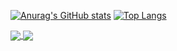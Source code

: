 <!--
**tmrsich/tmrsich** is a ✨ _special_ ✨ repository because its `README.md` (this file) appears on your GitHub profile.

Here are some ideas to get you started:

- 🔭 I’m currently working on ...
- 🌱 I’m currently learning ...
- 👯 I’m looking to collaborate on ...
- 🤔 I’m looking for help with ...
- 💬 Ask me about ...
- 📫 How to reach me: ...
- 😄 Pronouns: ...
- ⚡ Fun fact: ...
-->

[![Anurag's GitHub stats](https://github-readme-stats-tmrsich.vercel.app/api?username=tmrsich&count_private=true&theme=algolia&show_icons=true)](https://github.com/anuraghazra/github-readme-stats)
[![Top Langs](https://github-readme-stats-tmrsich.vercel.app/api/top-langs/?username=tmrsich&count_private=true&theme=algolia&langs_count=50&layout=compact)](https://github.com/anuraghazra/github-readme-stats)


<a href="https://github.com/tmrsich/github-readme-stats">
  <img align="center" src="https://github-readme-stats-tmrsich.vercel.app/api/pin/username=tmrsich&count_private=true&theme=algolia&show_icons=true" />
</a>


<a href="https://github.com/anuraghazra/anuraghazra.github.io">
  <img align="center" src="https://github-readme-stats-tmrsich.vercel.app/api/pin/?username=tmrsich&count_private=true&theme=algolia&langs_count=50" />
</a>
